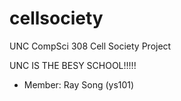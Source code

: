 # cellsociety 

UNC CompSci 308 Cell Society Project

UNC IS THE BESY SCHOOL!!!!!

+ Member: Ray Song (ys101)
